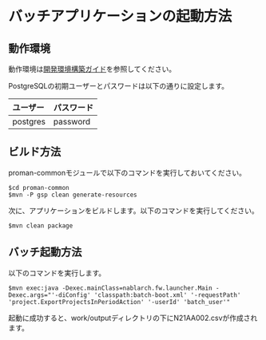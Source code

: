 # バッチアプリケーションの起動方法

## 動作環境

動作環境は[開発環境構築ガイド](../../../サンプルプロジェクト開発ガイド/PGUT工程/開発環境構築ガイド.md)を参照してください。

PostgreSQLの初期ユーザーとパスワードは以下の通りに設定します。

| ユーザー| パスワード |
|:------|:--------|
| postgres | password|


## ビルド方法

proman-commonモジュールで以下のコマンドを実行しておいてください。
```
$cd proman-common
$mvn -P gsp clean generate-resources
```

次に、アプリケーションをビルドします。以下のコマンドを実行してください。

```
$mvn clean package
```


## バッチ起動方法


以下のコマンドを実行します。

```
$mvn exec:java -Dexec.mainClass=nablarch.fw.launcher.Main -Dexec.args="'-diConfig' 'classpath:batch-boot.xml' '-requestPath' 'project.ExportProjectsInPeriodAction' '-userId' 'batch_user'"
```

起動に成功すると、work/outputディレクトリの下にN21AA002.csvが作成されます。